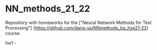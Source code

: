# NN_methods_21_22

Repository with homeworks for the ["Neural Network Methods for Text Processing"] (https://github.com/daria-sa/NNmethods_ba_hse21-22) course.

hw1 - 

